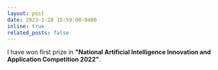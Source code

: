 ```yaml
---
layout: post
date: 2023-2-20 15:59:00-0400
inline: true
related_posts: false
---
```


I have won first prize in **"National Artificial Intelligence Innovation and Application Competition 2022"**.
